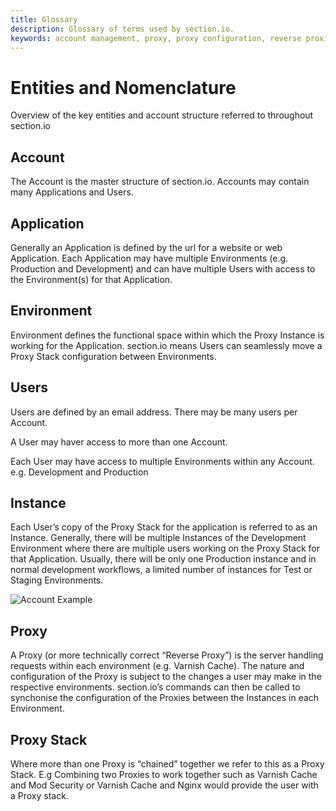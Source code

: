 ```yaml
---
title: Glossary
description: Glossary of terms used by section.io.
keywords: account management, proxy, proxy configuration, reverse proxies, content delivery network, CDN
---
```

Entities and Nomenclature
=========================

Overview of the key entities and account structure referred to throughout section.io

Account
-------

The Account is the master structure of section.io. Accounts may contain many Applications and Users.

Application
-----------

Generally an Application is defined by the url for a website or web Application. Each Application may have multiple Environments (e.g. Production and Development) and can have multiple Users with access to the Environment(s) for that Application.

Environment
-----------

Environment defines the functional space within which the Proxy Instance is working for the Application. section.io means Users can seamlessly move a Proxy Stack configuration between Environments.

Users
-----

Users are defined by an email address. There may be many users per Account.

A User may haver access to more than one Account.

Each User may have access to multiple Environments within any Account. e.g. Development and Production

Instance
--------

Each User’s copy of the Proxy Stack for the application is referred to as an Instance. Generally, there will be multiple Instances of the Development Environment where there are multiple users working on the Proxy Stack for that Application. Usually, there will be only one Production instance and in normal development workflows, a limited number of instances for Test or Staging Environments.

![Account Example]

Proxy
-----

A Proxy (or more technically correct “Reverse Proxy”) is the server handling requests within each environment (e.g. Varnish Cache). The nature and configuration of the Proxy is subject to the changes a user may make in the respective environments. section.io’s commands can then be called to synchonise the configuration of the Proxies between the Instances in each Environment.

Proxy Stack
-----------

Where more than one Proxy is “chained” together we refer to this as a Proxy Stack. E.g Combining two Proxies to work together such as Varnish Cache and Mod Security or Varnish Cache and Nginx would provide the user with a Proxy stack.

  [Account Example]: /assets/images/docs/peterman-account.png
